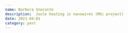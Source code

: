 ```yaml
---
name: Barbora Snaraite
description:  Joule heating in nanowires (MSc project)
date: 2021-04-01
category: past
---
```


